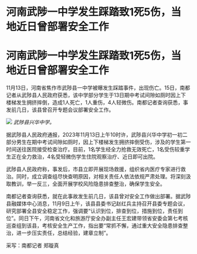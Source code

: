 # 河南武陟一中学发生踩踏致1死5伤，当地近日曾部署安全工作

# 河南武陟一中学发生踩踏致1死5伤，当地近日曾部署安全工作

11月13日，河南省焦作市武陟县一中学被曝发生踩踏事件，出现伤亡。15日，南都记者从武陟县人民政府获悉，该中学部分学生于13日期中考试间隙如厕时因上下楼梯发生拥挤摔倒，造成1人死亡，1人重伤，4人轻微伤。南都记者查询获悉，事发前几日，该县曾召开专题会议部署安全工作。

![](https://inews.gtimg.com/om_bt/OXB84PfWhwK-r7w6u9y3-7UiYSIFLKI88qOrXVvi-1UOUAA/1000)
_武陟县兴华中学。_

据武陟县人民政府通报，2023年11月13日上午10时许，武陟县兴华中学初一初二部分男生在期中考试间隙如厕时，因上下楼梯发生拥挤摔倒受伤，涉及的学生第一时间送往医院接受检查治疗。目前，1名学生经全力抢救无效死亡，1名受伤较重学生正在全力救治，4名受轻微伤学生住院观察治疗、近日即可出院。

武陟县人民政府称，事发后，市县立即开展现场救援，组织省内医疗专家进行救治。同时，成立调查组尽快查明原因，对相关责任人依法依规严肃处理。将深刻汲取教训，举一反三，全面开展学校风险隐患排查整治，确保学生安全。

南都记者查询获悉，就在此事故发生前几日，该县曾对安全工作做出部署。据武陟县融媒体中心消息，11月9日上午，该县县委书记赵红兵主持召开县委专题会议，研究部署全县安全稳定工作，强调要“认识到位，排查到位，措施到位，责任到位”。同日下午，河南省文化和旅游厅安全办副主任王宏建带领省安委会第七考核巡查组到该县，考核安全生产工作，指出要“常抓不懈，通过重大安全隐患排查整治，进一步压实责任，总结经验，建章立制”。

采写：南都记者 郑璇真

